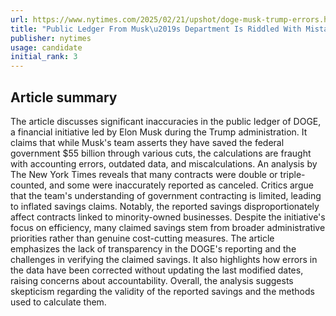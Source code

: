 ```yaml
---
url: https://www.nytimes.com/2025/02/21/upshot/doge-musk-trump-errors.html
title: "Public Ledger From Musk\u2019s Department Is Riddled With Mistakes"
publisher: nytimes
usage: candidate
initial_rank: 3
---
```

## Article summary
The article discusses significant inaccuracies in the public ledger of DOGE, a financial initiative led by Elon Musk during the Trump administration. It claims that while Musk's team asserts they have saved the federal government $55 billion through various cuts, the calculations are fraught with accounting errors, outdated data, and miscalculations. An analysis by The New York Times reveals that many contracts were double or triple-counted, and some were inaccurately reported as canceled. Critics argue that the team's understanding of government contracting is limited, leading to inflated savings claims. Notably, the reported savings disproportionately affect contracts linked to minority-owned businesses. Despite the initiative's focus on efficiency, many claimed savings stem from broader administrative priorities rather than genuine cost-cutting measures. The article emphasizes the lack of transparency in the DOGE's reporting and the challenges in verifying the claimed savings. It also highlights how errors in the data have been corrected without updating the last modified dates, raising concerns about accountability. Overall, the analysis suggests skepticism regarding the validity of the reported savings and the methods used to calculate them.
